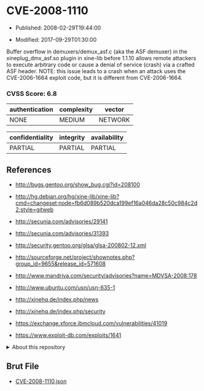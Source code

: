# CVE-2008-1110

- Published: 2008-02-29T19:44:00

- Modified: 2017-09-29T01:30:00

Buffer overflow in demuxers/demux_asf.c (aka the ASF demuxer) in the xineplug_dmx_asf.so plugin in xine-lib before 1.1.10 allows remote attackers to execute arbitrary code or cause a denial of service (crash) via a crafted ASF header.  NOTE: this issue leads to a crash when an attack uses the CVE-2006-1664 exploit code, but it is different from CVE-2006-1664.

### CVSS Score: **6.8**

| authentication | complexity | vector |
| --- | --- | --- |
| NONE | MEDIUM | NETWORK |

| confidentiality | integrity | availability |
| --- | --- | --- |
| PARTIAL | PARTIAL | PARTIAL |

## References

* http://bugs.gentoo.org/show_bug.cgi?id=208100

* http://hg.debian.org/hg/xine-lib/xine-lib?cmd=changeset;node=fb6d089b520dca199ef16a046da28c50c984c2d2;style=gitweb

* http://secunia.com/advisories/29141

* http://secunia.com/advisories/31393

* http://security.gentoo.org/glsa/glsa-200802-12.xml

* http://sourceforge.net/project/shownotes.php?group_id=9655&release_id=571608

* http://www.mandriva.com/security/advisories?name=MDVSA-2008:178

* http://www.ubuntu.com/usn/usn-635-1

* http://xinehq.de/index.php/news

* http://xinehq.de/index.php/security

* https://exchange.xforce.ibmcloud.com/vulnerabilities/41019

* https://www.exploit-db.com/exploits/1641

<details>
<summary>About this repository</summary> 

  This repository is part of the project [Live Hack CVE](https://github.com/Live-Hack-CVE). Main website can be found [www.live-hack.org](https://www.live-hack.org) 
  
  Made by [Sn0wAlice](https://github.com/Sn0wAlice) for the people that care about security and need to have a feed of the latest CVEs. Hope you enjoy it, don't forget to star the repo and follow me on [Twitter](https://twitter.com/Sn0wAlice) and [Github](https://github.com/Sn0wAlice). And that is my [personnal website](https://www.alice-snow.me/)

  - [Home Page](https://github.com/Live-Hack-CVE)
  - [Framework](https://github.com/Live-Hack-CVE/cve-framework)
  - [CVE database](https://github.com/Live-Hack-CVE/full_database)
  - [Changelog](https://github.com/Live-Hack-CVE/Changelog)
</details>

## Brut File

* [CVE-2008-1110.json](https://raw.githubusercontent.com/Live-Hack-CVE/full_database/main/cves/2008/CVE-2008-1110.json)


